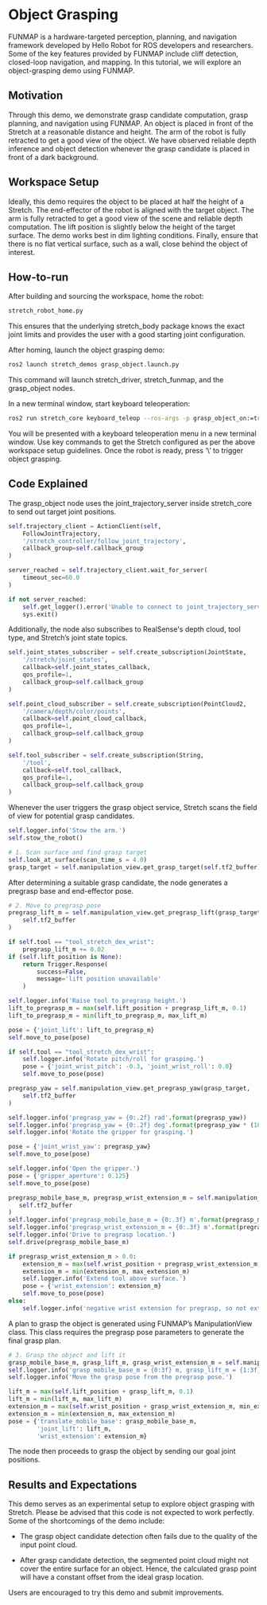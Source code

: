 # Object Grasping

FUNMAP is a hardware-targeted perception, planning, and navigation framework developed by Hello Robot for ROS developers and researchers. Some of the key features provided by FUNMAP include cliff detection, closed-loop navigation, and mapping. In this tutorial, we will explore an object-grasping demo using FUNMAP.

## Motivation

Through this demo, we demonstrate grasp candidate computation, grasp planning, and navigation using FUNMAP. An object is placed in front of the Stretch at a reasonable distance and height. The arm of the robot is fully retracted to get a good view of the object. We have observed reliable depth inference and object detection whenever the grasp candidate is placed in front of a dark background.

## Workspace Setup

Ideally, this demo requires the object to be placed at half the height of a Stretch. The end-effector of the robot is aligned with the target object. The arm is fully retracted to get a good view of the scene and reliable depth computation. The lift position is slightly below the height of the target surface. The demo works best in dim lighting conditions. Finally, ensure that there is no flat vertical surface, such as a wall, close behind the object of interest.

## How-to-run

After building and sourcing the workspace, home the robot:

```bash
stretch_robot_home.py
```

This ensures that the underlying stretch_body package knows the exact joint limits and provides the user with a good starting joint configuration.

After homing, launch the object grasping demo:

```bash
ros2 launch stretch_demos grasp_object.launch.py
```

This command will launch stretch_driver, stretch_funmap, and the grasp_object nodes. 

In a new terminal window, start keyboard teleoperation:

```bash
ros2 run stretch_core keyboard_teleop --ros-args -p grasp_object_on:=true
```

You will be presented with a keyboard teleoperation menu in a new terminal window. Use key commands to get the Stretch configured as per the above workspace setup guidelines. Once the robot is ready, press ‘\’ to trigger object grasping.

## Code Explained

The grasp_object node uses the joint_trajectory_server inside stretch_core to send out target joint positions. 

```python
self.trajectory_client = ActionClient(self,
    FollowJointTrajectory,
    '/stretch_controller/follow_joint_trajectory',
    callback_group=self.callback_group
)

server_reached = self.trajectory_client.wait_for_server(
    timeout_sec=60.0
)

if not server_reached:
    self.get_logger().error('Unable to connect to joint_trajectory_server. Timeout exceeded.')
    sys.exit()
```

Additionally, the node also subscribes to RealSense's depth cloud, tool type, and Stretch’s joint state topics.

```python
self.joint_states_subscriber = self.create_subscription(JointState,
    '/stretch/joint_states',
    callback=self.joint_states_callback,
    qos_profile=1,
    callback_group=self.callback_group
)

self.point_cloud_subscriber = self.create_subscription(PointCloud2,
    '/camera/depth/color/points',
    callback=self.point_cloud_callback,
    qos_profile=1,
    callback_group=self.callback_group
)

self.tool_subscriber = self.create_subscription(String,
    '/tool',
    callback=self.tool_callback,
    qos_profile=1,
    callback_group=self.callback_group
)
```

Whenever the user triggers the grasp object service, Stretch scans the field of view for potential grasp candidates.

```python
self.logger.info('Stow the arm.')
self.stow_the_robot()

# 1. Scan surface and find grasp target
self.look_at_surface(scan_time_s = 4.0)
grasp_target = self.manipulation_view.get_grasp_target(self.tf2_buffer)
```

After determining a suitable grasp candidate, the node generates a pregrasp base and end-effector pose.

```python
# 2. Move to pregrasp pose
pregrasp_lift_m = self.manipulation_view.get_pregrasp_lift(grasp_target,
    self.tf2_buffer
)

if self.tool == "tool_stretch_dex_wrist":
    pregrasp_lift_m += 0.02
if (self.lift_position is None):
    return Trigger.Response(
        success=False,
        message='lift position unavailable'
    )

self.logger.info('Raise tool to pregrasp height.')
lift_to_pregrasp_m = max(self.lift_position + pregrasp_lift_m, 0.1)
lift_to_pregrasp_m = min(lift_to_pregrasp_m, max_lift_m)

pose = {'joint_lift': lift_to_pregrasp_m}
self.move_to_pose(pose)

if self.tool == "tool_stretch_dex_wrist":
    self.logger.info('Rotate pitch/roll for grasping.')
    pose = {'joint_wrist_pitch': -0.3, 'joint_wrist_roll': 0.0}
    self.move_to_pose(pose)

pregrasp_yaw = self.manipulation_view.get_pregrasp_yaw(grasp_target,    
    self.tf2_buffer
)

self.logger.info('pregrasp_yaw = {0:.2f} rad'.format(pregrasp_yaw))
self.logger.info('pregrasp_yaw = {0:.2f} deg'.format(pregrasp_yaw * (180.0/np.pi)))
self.logger.info('Rotate the gripper for grasping.')

pose = {'joint_wrist_yaw': pregrasp_yaw}
self.move_to_pose(pose)

self.logger.info('Open the gripper.')
pose = {'gripper_aperture': 0.125}
self.move_to_pose(pose)

pregrasp_mobile_base_m, pregrasp_wrist_extension_m = self.manipulation_view.get_pregrasp_planar_translation(grasp_target,
   self.tf2_buffer
)
self.logger.info('pregrasp_mobile_base_m = {0:.3f} m'.format(pregrasp_mobile_base_m))
self.logger.info('pregrasp_wrist_extension_m = {0:.3f} m'.format(pregrasp_wrist_extension_m))
self.logger.info('Drive to pregrasp location.')
self.drive(pregrasp_mobile_base_m)

if pregrasp_wrist_extension_m > 0.0:
    extension_m = max(self.wrist_position + pregrasp_wrist_extension_m, min_extension_m)
    extension_m = min(extension_m, max_extension_m)
    self.logger.info('Extend tool above surface.')
    pose = {'wrist_extension': extension_m}
    self.move_to_pose(pose)
else:
    self.logger.info('negative wrist extension for pregrasp, so not extending or retracting.')
```

A plan to grasp the object is generated using FUNMAP’s ManipulationView class. This class requires the pregrasp pose parameters to generate the final grasp plan.

```python
# 3. Grasp the object and lift it
grasp_mobile_base_m, grasp_lift_m, grasp_wrist_extension_m = self.manipulation_view.get_grasp_from_pregrasp(grasp_target, self.tf2_buffer)
self.logger.info('grasp_mobile_base_m = {0:3f} m, grasp_lift_m = {1:3f} m, grasp_wrist_extension_m = {2:3f} m'.format(grasp_mobile_base_m, grasp_lift_m, grasp_wrist_extension_m))
self.logger.info('Move the grasp pose from the pregrasp pose.')

lift_m = max(self.lift_position + grasp_lift_m, 0.1)
lift_m = min(lift_m, max_lift_m)
extension_m = max(self.wrist_position + grasp_wrist_extension_m, min_extension_m)
extension_m = min(extension_m, max_extension_m)
pose = {'translate_mobile_base': grasp_mobile_base_m,
        'joint_lift': lift_m,
        'wrist_extension': extension_m}

```

The node then proceeds to grasp the object by sending our goal joint positions.

## Results and Expectations

This demo serves as an experimental setup to explore object grasping with Stretch. Please be advised that this code is not expected to work perfectly. Some of the shortcomings of the demo include:

- The grasp object candidate detection often fails due to the quality of the input point cloud.

- After grasp candidate detection, the segmented point cloud might not cover the entire surface for an object. Hence, the calculated grasp point will have a constant offset from the ideal grasp location.

Users are encouraged to try this demo and submit improvements.
